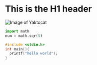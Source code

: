 # This is the H1 header
![Image of Yaktocat](https://octodex.github.com/images/yaktocat.png)

``` python
import math
num = math.sqr(5)
```
``` c
#include <stdio.h>
int main(){
  printf("hello world");
}
```
